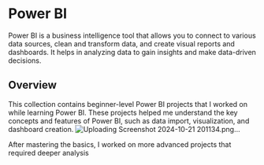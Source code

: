 # Power BI
Power BI is a business intelligence tool that allows you to connect to various data sources, clean and transform data, and create visual reports and dashboards. 
It helps in analyzing data to gain insights and make data-driven decisions.

## Overview
This collection contains beginner-level Power BI projects that I worked on while learning Power BI. 
These projects helped me understand the key concepts and features of Power BI, such as data import, visualization, and dashboard creation.
![Uploading Screenshot 2024-10-21 201134.png…]()


After mastering the basics, I worked on more advanced projects that required deeper analysis 
